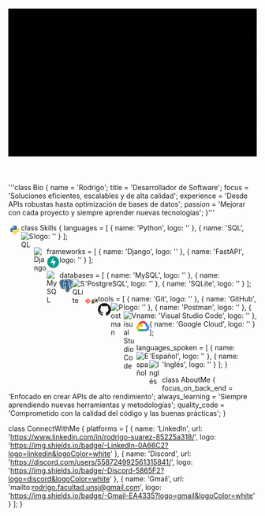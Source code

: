 
<div align="center">
	<br>
	<img src="https://github.com/Rodrigo-Suarez/Rodrigo-Suarez/blob/main/rodrigo_github_banner.gif" width="1400" height="300">
	<br>
</div>
<br>
<br>
<br>
'''class Bio {
  name     = 'Rodrigo';
  title    = 'Desarrollador de Software';
  focus    = 'Soluciones eficientes, escalables y de alta calidad';
  experience = 'Desde APIs robustas hasta optimización de bases de datos';
  passion  = 'Mejorar con cada proyecto y siempre aprender nuevas tecnologías';
}'''

class Skills {
  languages  = [
    { name: 'Python', logo: '<img align="left" alt="Python" width="26px" src="https://raw.githubusercontent.com/github/explore/master/topics/python/python.png" />' },
    { name: 'SQL', logo: '<img align="left" alt="SQL" width="26px" src="https://miro.medium.com/v2/resize:fit:787/1*IYEvbY1IRNoXRTuAIWpERQ.png" />' }
  ];
  
  frameworks = [
    { name: 'Django', logo: '<img align="left" alt="Django" width="26px" src="https://avatars.githubusercontent.com/u/27804?s=200&v=4" />' },
    { name: 'FastAPI', logo: '<img align="left" alt="FastAPI" width="26px" src="https://raw.githubusercontent.com/github/explore/master/topics/fastapi/fastapi.png" />' }
  ];

  databases  = [
    { name: 'MySQL', logo: '<img align="left" alt="MySQL" width="26px" src="https://cdn-icons-png.flaticon.com/512/5968/5968313.png" />' },
    { name: 'PostgreSQL', logo: '<img align="left" alt="PostgreSQL" width="26px" src="https://raw.githubusercontent.com/github/explore/master/topics/postgresql/postgresql.png" />' },
    { name: 'SQLite', logo: '<img align="left" alt="SQLite" width="26px" src="https://upload.wikimedia.org/wikipedia/commons/3/38/SQLite370.svg" />' }
  ];

  tools      = [
    { name: 'Git', logo: '<img align="left" alt="Git" width="26px" src="https://raw.githubusercontent.com/github/explore/master/topics/git/git.png" />' },
    { name: 'GitHub', logo: '<img align="left" alt="GitHub" width="26px" src="https://raw.githubusercontent.com/github/explore/master/topics/github/github.png" />' },
    { name: 'Postman', logo: '<img align="left" alt="Postman" width="26px" src="https://www.svgrepo.com/show/354202/postman-icon.svg" />' },
    { name: 'Visual Studio Code', logo: '<img align="left" alt="Visual Studio Code" width="26px" src="https://code.visualstudio.com/assets/favicon.ico" />' },
    { name: 'Google Cloud', logo: '<img align="left" alt="Google Cloud" width="26px" src="https://raw.githubusercontent.com/github/explore/master/topics/google-cloud/google-cloud.png" />' }
  ];
  
  languages_spoken = [
    { name: 'Español', logo: '<img align="left" alt="Español" width="26px" src="https://upload.wikimedia.org/wikipedia/commons/thumb/9/9a/Flag_of_Spain.svg/32px-Flag_of_Spain.svg.png" />' },
    { name: 'Inglés', logo: '<img align="left" alt="Inglés" width="26px" src="https://upload.wikimedia.org/wikipedia/commons/thumb/a/a4/Flag_of_the_United_States.svg/32px-Flag_of-the-United-States.svg.png" />' }
  ];
}

class AboutMe {
  focus_on_back_end = 'Enfocado en crear APIs de alto rendimiento';
  always_learning  = 'Siempre aprendiendo nuevas herramientas y metodologías';
  quality_code     = 'Comprometido con la calidad del código y las buenas prácticas';
}

class ConnectWithMe {
  platforms = [
    { name: 'LinkedIn', url: 'https://www.linkedin.com/in/rodrigo-suarez-85225a318/', logo: 'https://img.shields.io/badge/-LinkedIn-0A66C2?logo=linkedin&logoColor=white' },
    { name: 'Discord', url: 'https://discord.com/users/558724992561315841/', logo: 'https://img.shields.io/badge/-Discord-5865F2?logo=discord&logoColor=white' },
    { name: 'Gmail', url: 'mailto:rodrigo.facultad.unsj@gmail.com', logo: 'https://img.shields.io/badge/-Gmail-EA4335?logo=gmail&logoColor=white' }
  ];
}





<!--
# 💻 **Rodrigo Suárez**

### **Back-End Developer Junior**

Soy un desarrollador apasionado por crear soluciones **eficientes**, **escalables** y enfocadas en la excelencia técnica. Mi experiencia abarca desde la creación de APIs robustas hasta la optimización de bases de datos, siempre implementando las mejores prácticas del desarrollo de software. 🚀

## **🛠️ Skills**

**Lenguajes:**  
![Python](https://img.shields.io/badge/-Python-3776AB?logo=python&logoColor=white) ![SQL](https://img.shields.io/badge/-SQL-4479A1?logo=sql&logoColor=white)  

**Frameworks:**  
![Django](https://img.shields.io/badge/-Django-092E20?logo=django&logoColor=white) ![FastAPI](https://img.shields.io/badge/-FastAPI-009688?logo=fastapi&logoColor=white)  

**Bases de Datos:**  
![MySQL](https://img.shields.io/badge/-MySQL-4479A1?logo=mysql&logoColor=white) ![PostgreSQL](https://img.shields.io/badge/-PostgreSQL-336791?logo=postgresql&logoColor=white) ![SQLite](https://img.shields.io/badge/-SQLite-003B57?logo=sqlite&logoColor=white)  

**Control de Versiones:**  
![Git](https://img.shields.io/badge/-Git-F05032?logo=git&logoColor=white) ![GitHub](https://img.shields.io/badge/-GitHub-181717?logo=github&logoColor=white)  

**Herramientas:**  
![Postman](https://img.shields.io/badge/-Postman-FF6C37?logo=postman&logoColor=white) ![Notion](https://img.shields.io/badge/-Notion-000000?logo=notion&logoColor=white) ![ngrok](https://img.shields.io/badge/-ngrok-1F1F1F?logo=ngrok&logoColor=white) ![VS Code](https://img.shields.io/badge/-Visual%20Studio%20Code-007ACC?logo=visualstudiocode&logoColor=white)  

**CMSs:**  
![Xano](https://img.shields.io/badge/-Xano-0078D7?logo=xano&logoColor=white) ![Strapi](https://img.shields.io/badge/-Strapi-2F2E8B?logo=strapi&logoColor=white)  

**Idiomas:**  
![Español](https://img.shields.io/badge/-Espa%C3%B1ol%20(Nativo)-FF0000?logo=googletranslate&logoColor=white) ![Inglés](https://img.shields.io/badge/-Ingl%C3%A9s%20(Intermedio)-0078D7?logo=googletranslate&logoColor=white)  

## **📌 Sobre mí**

- 🔍 Enfocado en **desarrollo back-end**, creando APIs de alto rendimiento y optimizando bases de datos para soportar sistemas escalables.
- 📚 Siempre aprendiendo nuevas tecnologías, frameworks y metodologías que potencien mis habilidades técnicas.
- 🧠 Comprometido con la **calidad del código** y la **implementación de buenas prácticas** en proyectos de software.

## **🌐 Conéctate conmigo**

[![LinkedIn](https://img.shields.io/badge/-LinkedIn-0A66C2?logo=linkedin&logoColor=white&logoWidth=100)](https://www.linkedin.com/in/rodrigo-suarez-85225a318/) [![Discord](https://img.shields.io/badge/-Discord-5865F2?logo=discord&logoColor=white)](rodrigo#9108)   [![Gmail](https://img.shields.io/badge/-Gmail-EA4335?logo=gmail&logoColor=white)](mailto:rodrigo.facultad.unsj@gmail.com)  

✨ **Siempre abierto a nuevos desafíos y colaboraciones. ¡Hablemos!** ✨



<!--
# 👋 ¡Hola, soy Rodrigo! 

¡Bienvenido a mi perfil de GitHub! Soy un **Back-End Developer Junior** apasionado por crear soluciones eficientes y escalables, y siempre en busca de nuevos desafíos tecnológicos. 🚀  

## 💻 Skills  
- **Lenguajes:** Python, SQL  
- **Frameworks:** Django, FastAPI  
- **Bases de Datos:** MySQL, PostgreSQL, SQLite  
- **Control de Versiones:** Git & GitHub
- **Herramientas:** Notion, ngrok, Postman, Visual Studio Code
- **CMSs:** Xano, Strapi
- **Idiomas:**  
  - Español (Nativo)  
  - Inglés (Intermedio)  

## 🚀 Sobre mí  
Actualmente estoy desarrollando mis habilidades como desarrollador back-end, aprendiendo nuevas tecnologías y contribuyendo a proyectos que me permitan crecer profesionalmente. Mi enfoque está en el desarrollo de APIs, la optimización de bases de datos y la implementación de buenas prácticas en el desarrollo de software.  


## 🌐 Conéctate conmigo  
- [LinkedIn](https://www.linkedin.com/in/rodrigo-suarez-85225a318/)  

✨ **Siempre abierto a nuevas oportunidades y colaboraciones. ¡Hablemos!** ✨  

<!--
**Rodrigo-Suarez/Rodrigo-Suarez** is a ✨ _special_ ✨ repository because its `README.md` (this file) appears on your GitHub profile.

Here are some ideas to get you started:

- 🔭 I’m currently working on ...
- 🌱 I’m currently learning ...
- 👯 I’m looking to collaborate on ...
- 🤔 I’m looking for help with ...
- 💬 Ask me about ...
- 📫 How to reach me: ...
- 😄 Pronouns: ...
- ⚡ Fun fact: ...
-->
